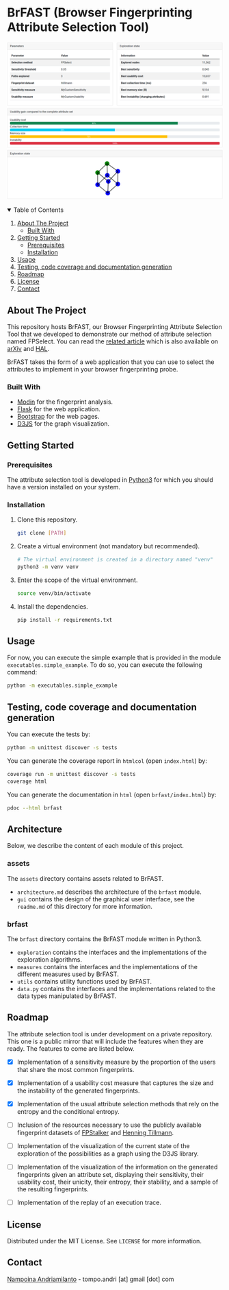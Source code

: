 BrFAST (Browser Fingerprinting Attribute Selection Tool)
========================================================

<!-- Screenshot of BrFAST -->
![BrFAST](brfast.png "BrFAST")


<!-- TABLE OF CONTENTS -->
<details open="open">
  <summary>Table of Contents</summary>
  <ol>
    <li>
      <a href="#about-the-project">About The Project</a>
      <ul>
        <li><a href="#built-with">Built With</a></li>
      </ul>
    </li>
    <li>
      <a href="#getting-started">Getting Started</a>
      <ul>
        <li><a href="#prerequisites">Prerequisites</a></li>
        <li><a href="#installation">Installation</a></li>
      </ul>
    </li>
    <li><a href="#usage">Usage</a></li>
    <li><a href="#testing-code-coverage-and-documentation-generation">Testing, code coverage and documentation generation</a></li>
    <li><a href="#roadmap">Roadmap</a></li>
    <li><a href="#license">License</a></li>
    <li><a href="#contact">Contact</a></li>
  </ol>
</details>



## About The Project

<!-- Description of the objective of this repository -->
This repository hosts BrFAST, our Browser Fingerprinting Attribute Selection
Tool that we developed to demonstrate our method of attribute selection named
FPSelect. You can read the
[related article](https://doi.org/10.1145/3427228.3427297) which is also
available on [arXiv](https://arxiv.org/abs/2010.06404) and
[HAL](https://hal.archives-ouvertes.fr/hal-02965948).

<!-- How this repository works -->
BrFAST takes the form of a web application that you can use to select the
attributes to implement in your browser fingerprinting probe.


### Built With

- [Modin](https://modin.readthedocs.io) for the fingerprint analysis.
- [Flask](https://flask.palletsprojects.com) for the web application.
- [Bootstrap](https://getbootstrap.com) for the web pages.
- [D3JS](https://d3js.org) for the graph visualization.



## Getting Started

### Prerequisites

The attribute selection tool is developed in
[Python3](https://www.python.org/downloads) for which you should have a version
installed on your system.


### Installation

1. Clone this repository.
   ```sh
   git clone [PATH]
   ```
2. Create a virtual environment (not mandatory but recommended).
   ```sh
   # The virtual environment is created in a directory named "venv"
   python3 -m venv venv
   ```
3. Enter the scope of the virtual environment.
   ```sh
   source venv/bin/activate
   ```
4. Install the dependencies.
   ```sh
   pip install -r requirements.txt
   ```



## Usage

For now, you can execute the simple example that is provided in the module
`executables.simple_example`. To do so, you can execute the following command:

```sh
python -m executables.simple_example
```



## Testing, code coverage and documentation generation

You can execute the tests by:

```sh
python -m unittest discover -s tests
```

You can generate the coverage report in `htmlcol` (open `index.html`) by:

```sh
coverage run -m unittest discover -s tests
coverage html
```

You can generate the documentation in `html` (open `brfast/index.html`) by:

```sh
pdoc --html brfast
```



## Architecture

Below, we describe the content of each module of this project.

### assets

The `assets` directory contains assets related to BrFAST.
- `architecture.md` describes the architecture of the `brfast` module.
- `gui` contains the design of the graphical user interface, see the
  `readme.md` of this directory for more information.  

### brfast

The `brfast` directory contains the BrFAST module written in Python3.
- `exploration` contains the interfaces and the implementations of the
  exploration algorithms.
- `measures` contains the interfaces and the implementations of the different
  measures used by BrFAST.
- `utils` contains utility functions used by BrFAST.
- `data.py` contains the interfaces and the implementations related to the data
  types manipulated by BrFAST.


## Roadmap

The attribute selection tool is under development on a private repository. This
one is a public mirror that will include the features when they are ready. The
features to come are listed below.

- [x] Implementation of a sensitivity measure by the proportion of the users
  that share the most common fingerprints.
- [x] Implementation of a usability cost measure that captures the size and
  the instability of the generated fingerprints.
- [x] Implementation of the usual attribute selection methods that rely on the
  entropy and the conditional entropy.
- [ ] Inclusion of the resources necessary to use the publicly available
  fingerprint datasets of
  [FPStalker](https://github.com/Spirals-Team/FPStalker) and
  [Henning Tillmann](https://www.henning-tillmann.de/2013/10/browser-fingerprinting-93-der-nutzer-hinterlassen-eindeutige-spuren).
- [ ] Implementation of the visualization of the current state of the   
  exploration of the possibilities as a graph using the D3JS library.
- [ ] Implementation of the visualization of the information on the generated
  fingerprints given an attribute set, displaying their sensitivity, their
  usability cost, their unicity, their entropy, their stability, and a sample
  of the resulting fingerprints.
- [ ] Implementation of the replay of an execution trace.



## License

Distributed under the MIT License. See `LICENSE` for more information.



## Contact

[Nampoina Andriamilanto](https://tandriamil.fr) - tompo.andri [at] gmail [dot]
com
